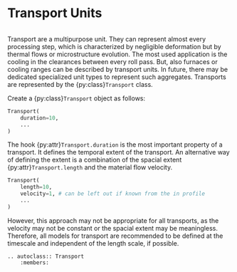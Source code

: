 # Transport Units

```{py:currentmodule} pyroll.core
```

Transport are a multipurpose unit.
They can represent almost every processing step, which is characterized by negligible deformation but by thermal flows or microstructure evolution.
The most used application is the cooling in the clearances between every roll pass.
But, also furnaces or cooling ranges can be described by transport units.
In future, there may be dedicated specialized unit types to represent such aggregates.
Transports are represented by the {py:class}`Transport` class.

Create a {py:class}`Transport` object as follows:

```python
Transport(
    duration=10,
    ...
)
```

The hook {py:attr}`Transport.duration` is the most important property of a transport.
It defines the temporal extent of the transport.
An alternative way of defining the extent is a combination of the spacial extent {py:attr}`Transport.length` and the material flow velocity.

```python
Transport(
    length=10,
    velocity=1, # can be left out if known from the in profile
    ...
)
```

However, this approach may not be appropriate for all transports, as the velocity may not be constant or the spacial extent may be meaningless.
Therefore, all models for transport are recommended to be defined at the timescale and independent of the length scale, if possible.

```{eval-rst} 
.. autoclass:: Transport
    :members:
```